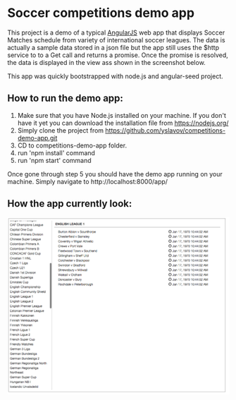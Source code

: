 # Soccer competitions demo app

This project is a demo of a typical [AngularJS](http://angularjs.org/) web app that displays Soccer Matches schedule from variety of international soccer leagues. The data is actually a sample data stored in a json file but the app still uses the $http service to to a Get call and returns a promise. Once the promise is resolved, the data is displayed in the view ass shown in the screenshot below.

This app was quickly bootstrapped with node.js and angular-seed project.

## How to run the demo app:

1. Make sure that you have Node.js installed on your machine. If you don't have it yet you can download the installation file from https://nodejs.org/
2. Simply clone the project from https://github.com/yslavov/competitions-demo-app.git
3. CD to competitions-demo-app folder.
4. run 'npm install' command
5. run 'npm start' command

Once gone through step 5 you should have the demo app running on your machine.
Simply navigate to http://localhost:8000/app/

## How the app currently look:
![alt tag](https://raw.githubusercontent.com/yslavov/competitions-demo-app/2a1cd07f7f6db758ccff508eb11b3a18a6c753d7/appScreenShot.png)
